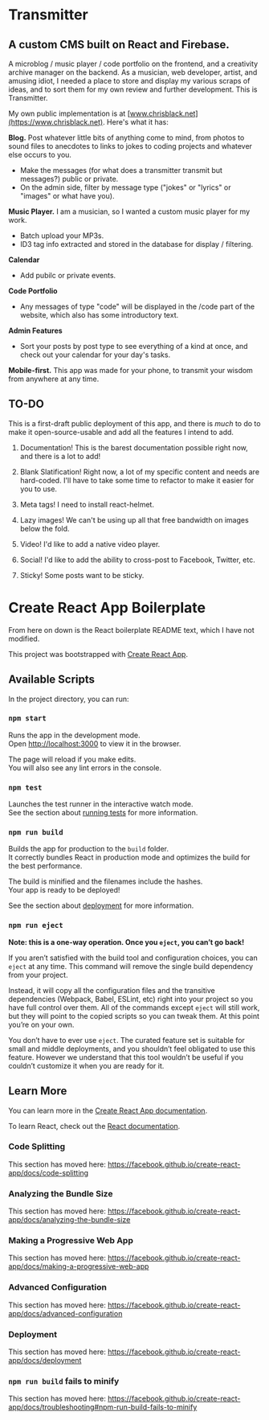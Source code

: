 # Transmitter

## A custom CMS built on React and Firebase.

A microblog / music player / code portfolio on the frontend, and a creativity archive manager on the backend. As a musician, web developer, artist, and amusing idiot, I needed a place to store and display my various scraps of ideas, and to sort them for my own review and further development. This is Transmitter.

My own public implementation is at [www.chrisblack.net](https://www.chrisblack.net). Here's what it has:

**Blog.** Post whatever little bits of anything come to mind, from photos to sound files to anecdotes to links to jokes to coding projects and whatever else occurs to you.

- Make the messages (for what does a transmitter transmit but messages?) public or private.
- On the admin side, filter by message type ("jokes" or "lyrics" or "images" or what have you).

**Music Player.** I am a musician, so I wanted a custom music player for my work.

- Batch upload your MP3s.
- ID3 tag info extracted and stored in the database for display / filtering.

**Calendar**

- Add pubilc or private events.

**Code Portfolio**

- Any messages of type "code" will be displayed in the /code part of the website, which also has some introductory text.

**Admin Features**

- Sort your posts by post type to see everything of a kind at once, and check out your calendar for your day's tasks.

**Mobile-first.** This app was made for your phone, to transmit your wisdom from anywhere at any time.

## TO-DO

This is a first-draft public deployment of this app, and there is _much_ to do to make it open-source-usable and add all the features I intend to add.

1. Documentation! This is the barest documentation possible right now, and there is a lot to add!

2. Blank Slatification! Right now, a lot of my specific content and needs are hard-coded. I'll have to take some time to refactor to make it easier for you to use.

3. Meta tags! I need to install react-helmet.

4. Lazy images! We can't be using up all that free bandwidth on images below the fold.

5. Video! I'd like to add a native video player.

6. Social! I'd like to add the ability to cross-post to Facebook, Twitter, etc.

7. Sticky! Some posts want to be sticky.

# Create React App Boilerplate

From here on down is the React boilerplate README text, which I have not modified.

This project was bootstrapped with [Create React App](https://github.com/facebook/create-react-app).

## Available Scripts

In the project directory, you can run:

### `npm start`

Runs the app in the development mode.<br>
Open [http://localhost:3000](http://localhost:3000) to view it in the browser.

The page will reload if you make edits.<br>
You will also see any lint errors in the console.

### `npm test`

Launches the test runner in the interactive watch mode.<br>
See the section about [running tests](https://facebook.github.io/create-react-app/docs/running-tests) for more information.

### `npm run build`

Builds the app for production to the `build` folder.<br>
It correctly bundles React in production mode and optimizes the build for the best performance.

The build is minified and the filenames include the hashes.<br>
Your app is ready to be deployed!

See the section about [deployment](https://facebook.github.io/create-react-app/docs/deployment) for more information.

### `npm run eject`

**Note: this is a one-way operation. Once you `eject`, you can’t go back!**

If you aren’t satisfied with the build tool and configuration choices, you can `eject` at any time. This command will remove the single build dependency from your project.

Instead, it will copy all the configuration files and the transitive dependencies (Webpack, Babel, ESLint, etc) right into your project so you have full control over them. All of the commands except `eject` will still work, but they will point to the copied scripts so you can tweak them. At this point you’re on your own.

You don’t have to ever use `eject`. The curated feature set is suitable for small and middle deployments, and you shouldn’t feel obligated to use this feature. However we understand that this tool wouldn’t be useful if you couldn’t customize it when you are ready for it.

## Learn More

You can learn more in the [Create React App documentation](https://facebook.github.io/create-react-app/docs/getting-started).

To learn React, check out the [React documentation](https://reactjs.org/).

### Code Splitting

This section has moved here: https://facebook.github.io/create-react-app/docs/code-splitting

### Analyzing the Bundle Size

This section has moved here: https://facebook.github.io/create-react-app/docs/analyzing-the-bundle-size

### Making a Progressive Web App

This section has moved here: https://facebook.github.io/create-react-app/docs/making-a-progressive-web-app

### Advanced Configuration

This section has moved here: https://facebook.github.io/create-react-app/docs/advanced-configuration

### Deployment

This section has moved here: https://facebook.github.io/create-react-app/docs/deployment

### `npm run build` fails to minify

This section has moved here: https://facebook.github.io/create-react-app/docs/troubleshooting#npm-run-build-fails-to-minify
